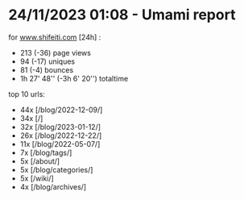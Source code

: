 # 24/11/2023 01:08 - Umami report
for www.shifeiti.com [24h] :

 - 213 (-36) page views
 - 94 (-17) uniques
 - 81 (-4) bounces
 - 1h 27' 48'' (-3h 6' 20'') totaltime


top 10 urls:
 - 44x [/blog/2022-12-09/]
 - 34x [/]
 - 32x [/blog/2023-01-12/]
 - 26x [/blog/2022-12-22/]
 - 11x [/blog/2022-05-07/]
 - 7x [/blog/tags/]
 - 5x [/about/]
 - 5x [/blog/categories/]
 - 5x [/wiki/]
 - 4x [/blog/archives/]


